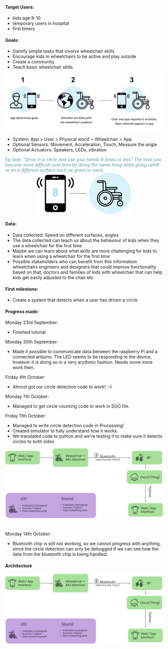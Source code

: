#### Target Users:

- kids age 8-10
- temporary users in hospital
- first timers

#### Goals:

- Gamify simple tasks that involve wheelchair skills
- Encourage kids in wheelchairs to be active and play outside
- Create a community
- Teach basic wheelchair skills

<img src="images/img1.png" style="border: none;box-shadow: none;"/>

- System: App > User > Physical world > Wheelchair > App
- Optional Sensors: Movement, Acceleration, Touch, Measure the angle 
- Optional Actuators: Speakers, LEDs, vibration

<div style="color: cadetblue;font-style: italic;">Eg task: “Drive in a circle and use your hands 8 times or less”
The task can become more difficult over time by doing the same thing while going uphill or on a different surface such as grass or sand</div>

<div style="margin: 0 auto;text-align: center;"><img src="images/img2.png" style="width: 60%;border: none;box-shadow: none;"/></div>

#### Data:
- Data collected: Speed on different surfaces, angles
- The data collected can teach us about the behaviour of kids when they use a wheelchair for the first time
- Maybe we can learn about what skills are more challenging for kids to learn when using a wheelchair for the first time
- Possible stakeholders who can benefit from this information: wheelchairs engineers and designers that could improve functionality based on that, doctors and families of kids with wheelchair that can help kids get easily adjusted to the chair etc

#### First milestone:
- Create a system that detects when a user has driven a circle.

#### Progress made:
Monday 23rd September:
- Finished tutorial 

Monday 30th September:
- Made it possible to communicate data between the raspberry Pi and a connected arduino. The LED seems to be responding to the device, however it is doing so in a very arythmic fashion. Needs some more work then.

Friday 4th October:
- Almost got our circle detection code to work! :-)

Monday 7th October:
- Managed to get circle counting code to work in SGO file.

Friday 11th October: 
- Managed to write circle detection code in Processing! 
- Created simulator to fully understand how it works. 
- We translated code to python and we're testing it to make sure it detects circles to both sides

<img src="images/Architecture.png" style="border: none;box-shadow: none; margin-bottom: 25px;"/>

Monday 14th October:
- Bluetooth chip is still not working, so we cannot progress with anything, since the circle detection can only be debugged if we can see how the data from the bluetooth chip is being handled.

#### Architecture
<img src="images/Architecture.png" style="border: none;box-shadow: none; margin-bottom: 25px;"/>
